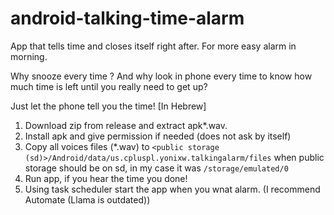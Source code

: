 # android-talking-time-alarm
App that tells time and closes itself right after. For more easy alarm in morning.

Why snooze every time ? 
And why look in phone every time to know how much time is left until you really need to get up?

Just let the phone tell you the time! [In Hebrew]

1. Download zip from release and extract apk\*.wav.
2. Install apk and give permission if needed (does not ask by itself)
3. Copy all voices files (*.wav) to `<public storage (sd)>/Android/data/us.cpluspl.yonixw.talkingalarm/files` when public storage should be on sd, in my case it was `/storage/emulated/0`
4. Run app, if you hear the time you done!
5. Using task scheduler start the app when you wnat alarm. (I recommend Automate (Llama is outdated))
